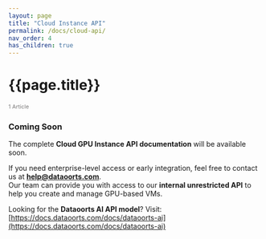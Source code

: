 ```yaml
---
layout: page
title: "Cloud Instance API"
permalink: /docs/cloud-api/
nav_order: 4
has_children: true
---
```


# {{page.title}}

<div style="font-size:0.78em;color: #797878; margin-bottom:1.5em;">
     <span>1 Article</span>
</div>

### Coming Soon
The complete **Cloud GPU Instance API documentation** will be available soon.  

If you need enterprise-level access or early integration, feel free to contact us at **help@dataoorts.com**.  
Our team can provide you with access to our **internal unrestricted API** to help you create and manage GPU-based VMs.  

Looking for the **Dataoorts AI API model**? Visit: [https://docs.dataoorts.com/docs/dataoorts-ai](https://docs.dataoorts.com/docs/dataoorts-ai)
